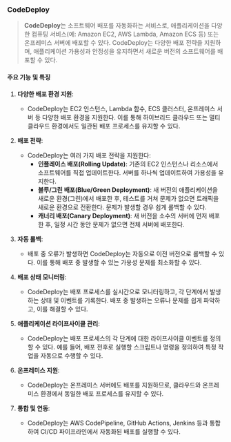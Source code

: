 
### CodeDeploy

> **CodeDeploy**는 소프트웨어 배포를 자동화하는 서비스로, 애플리케이션을 다양한 컴퓨팅 서비스(예: Amazon EC2, AWS Lambda, Amazon ECS 등) 또는 온프레미스 서버에 배포할 수 있다. CodeDeploy는 다양한 배포 전략을 지원하며, 애플리케이션 가용성과 안정성을 유지하면서 새로운 버전의 소프트웨어를 배포할 수 있다.

#### 주요 기능 및 특징

1. **다양한 배포 환경 지원**:
    - CodeDeploy는 EC2 인스턴스, Lambda 함수, ECS 클러스터, 온프레미스 서버 등 다양한 배포 환경을 지원한다. 이를 통해 하이브리드 클라우드 또는 멀티 클라우드 환경에서도 일관된 배포 프로세스를 유지할 수 있다.

2. **배포 전략**:
    - CodeDeploy는 여러 가지 배포 전략을 지원한다:
        - **인플레이스 배포(Rolling Update)**: 기존의 EC2 인스턴스나 리소스에서 소프트웨어를 직접 업데이트한다. 서버를 하나씩 업데이트하여 가용성을 유지한다.
        - **블루/그린 배포(Blue/Green Deployment)**: 새 버전의 애플리케이션을 새로운 환경(그린)에서 배포한 후, 테스트를 거쳐 문제가 없으면 트래픽을 새로운 환경으로 전환한다. 문제가 발생할 경우 쉽게 롤백할 수 있다.
        - **캐너리 배포(Canary Deployment)**: 새 버전을 소수의 서버에 먼저 배포한 후, 일정 시간 동안 문제가 없으면 전체 서버에 배포한다.

3. **자동 롤백**:
    - 배포 중 오류가 발생하면 CodeDeploy는 자동으로 이전 버전으로 롤백할 수 있다. 이를 통해 배포 중 발생할 수 있는 가용성 문제를 최소화할 수 있다.

4. **배포 상태 모니터링**:
    - CodeDeploy는 배포 프로세스를 실시간으로 모니터링하고, 각 단계에서 발생하는 상태 및 이벤트를 기록한다. 배포 중 발생하는 오류나 문제를 쉽게 파악하고, 이를 해결할 수 있다.

5. **애플리케이션 라이프사이클 관리**:
    - CodeDeploy는 배포 프로세스의 각 단계에 대한 라이프사이클 이벤트를 정의할 수 있다. 예를 들어, 배포 전후로 실행할 스크립트나 명령을 정의하여 특정 작업을 자동으로 수행할 수 있다.

6. **온프레미스 지원**:
    - CodeDeploy는 온프레미스 서버에도 배포를 지원하므로, 클라우드와 온프레미스 환경에서 동일한 배포 프로세스를 유지할 수 있다.

7. **통합 및 연동**:
    - CodeDeploy는 AWS CodePipeline, GitHub Actions, Jenkins 등과 통합하여 CI/CD 파이프라인에서 자동화된 배포를 실행할 수 있다.
